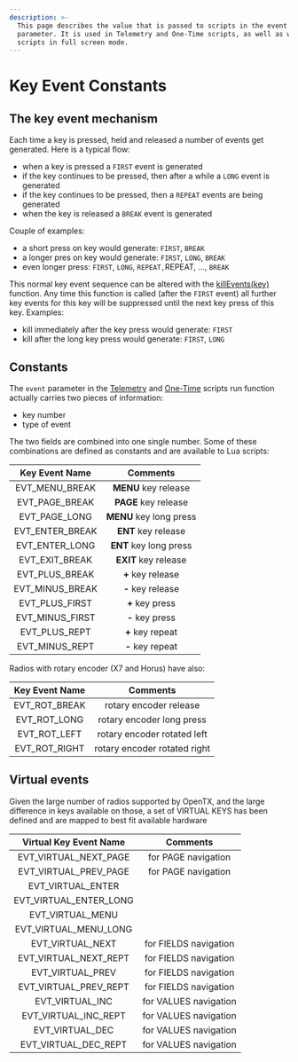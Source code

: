 ```yaml
---
description: >-
  This page describes the value that is passed to scripts in the event
  parameter. It is used in Telemetry and One-Time scripts, as well as widget
  scripts in full screen mode.
---
```


# Key Event Constants

## The key event mechanism

Each time a key is pressed, held and released a number of events get generated. Here is a typical flow:

* when a key is pressed a `FIRST` event is generated
* if the key continues to be pressed, then after a while a `LONG` event is generated
* if the key continues to be pressed, then a `REPEAT` events are being generated
* when the key is released a `BREAK` event is generated

Couple of examples:

* a short press on key would generate: `FIRST`, `BREAK`
* a longer pres on key would generate: `FIRST`, `LONG`, `BREAK`
* even longer press: `FIRST`, `LONG`, `REPEAT,`REPEAT, ..., `BREAK`

This normal key event sequence can be altered with the [killEvents(key)](../general-functions-less-than-greater-than-luadoc-begin-general/killevents.md) function. Any time this function is called (after the `FIRST` event) all further key events for this key will be suppressed until the next key press of this key. Examples:

* kill immediately after the key press would generate: `FIRST`
* kill after the long key press would generate: `FIRST`, `LONG`

## Constants

The `event` parameter in the [Telemetry](../../part\_i\_-\_script\_type\_overview/telemetry.md) and [One-Time](https://github.com/opentx/opentx-2-3-lua-reference-guide/tree/0d355d19f1961b689994cf78b84005864d33f9b5/one-time\_scripts.md) scripts run function actually carries two pieces of information:

* key number
* type of event

The two fields are combined into one single number. Some of these combinations are defined as constants and are available to Lua scripts:

|   Key Event Name  |         Comments        |
| :---------------: | :---------------------: |
|  EVT\_MENU\_BREAK |   **MENU** key release  |
|  EVT\_PAGE\_BREAK |   **PAGE** key release  |
|  EVT\_PAGE\_LONG  | **MENU** key long press |
| EVT\_ENTER\_BREAK |   **ENT** key release   |
|  EVT\_ENTER\_LONG |  **ENT** key long press |
|  EVT\_EXIT\_BREAK |   **EXIT** key release  |
|  EVT\_PLUS\_BREAK |    **+** key release    |
| EVT\_MINUS\_BREAK |    **-** key release    |
|  EVT\_PLUS\_FIRST |     **+** key press     |
| EVT\_MINUS\_FIRST |     **-** key press     |
|  EVT\_PLUS\_REPT  |     **+** key repeat    |
|  EVT\_MINUS\_REPT |     **-** key repeat    |

Radios with rotary encoder (X7 and Horus) have also:

|  Key Event Name |           Comments           |
| :-------------: | :--------------------------: |
| EVT\_ROT\_BREAK |    rotary encoder release    |
|  EVT\_ROT\_LONG |   rotary encoder long press  |
|  EVT\_ROT\_LEFT |  rotary encoder rotated left |
| EVT\_ROT\_RIGHT | rotary encoder rotated right |

## Virtual events

Given the large number of radios supported by OpenTX, and the large difference in keys available on those, a set of VIRTUAL KEYS has been defined and are mapped to best fit available hardware

|   Virtual Key Event Name  |        Comments       |
| :-----------------------: | :-------------------: |
|  EVT\_VIRTUAL\_NEXT\_PAGE |  for PAGE navigation  |
|  EVT\_VIRTUAL\_PREV\_PAGE |  for PAGE navigation  |
|    EVT\_VIRTUAL\_ENTER    |                       |
| EVT\_VIRTUAL\_ENTER\_LONG |                       |
|     EVT\_VIRTUAL\_MENU    |                       |
|  EVT\_VIRTUAL\_MENU\_LONG |                       |
|     EVT\_VIRTUAL\_NEXT    | for FIELDS navigation |
|  EVT\_VIRTUAL\_NEXT\_REPT | for FIELDS navigation |
|     EVT\_VIRTUAL\_PREV    | for FIELDS navigation |
|  EVT\_VIRTUAL\_PREV\_REPT | for FIELDS navigation |
|     EVT\_VIRTUAL\_INC     | for VALUES navigation |
|  EVT\_VIRTUAL\_INC\_REPT  | for VALUES navigation |
|     EVT\_VIRTUAL\_DEC     | for VALUES navigation |
|  EVT\_VIRTUAL\_DEC\_REPT  | for VALUES navigation |
